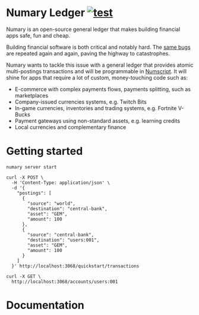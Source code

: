 # Numary Ledger [![test](https://github.com/numary/ledger/actions/workflows/test.yml/badge.svg)](https://github.com/numary/ledger/actions/workflows/test.yml)

Numary is an open-source general ledger that makes building financial apps safe, fun and cheap.

Building financial software is both critical and notably hard. The [same bugs](https://medium.com/selency-tech-product/your-balance-is-0-30000000004-b6f7870bd32e) are repeated again and again, paving the highway to catastrophes.

Numary wants to tackle this issue with a general ledger that provides atomic multi-postings transactions and will be programmable in [Numscript](https://github.com/numary/machine). It will shine for apps that require a lot of custom, money-touching code such as:

* E-commerce with complex payments flows, payments splitting, such as marketplaces
* Company-issued currencies systems, e.g. Twitch Bits
* In-game currencies, inventories and trading systems, e.g. Fortnite V-Bucks
* Payment gateways using non-standard assets, e.g. learning credits
* Local currencies and complementary finance

# Getting started

```SHELL
numary server start

curl -X POST \
  -H 'Content-Type: application/json' \
  -d '{
    "postings": [
      {
        "source": "world",
        "destination": "central-bank",
        "asset": "GEM",
        "amount": 100
      },
      {
        "source": "central-bank",
        "destination": "users:001",
        "asset": "GEM",
        "amount": 100
      }
    ]
  }' http://localhost:3068/quickstart/transactions

curl -X GET \
  http://localhost:3068/accounts/users:001
```

# Documentation

